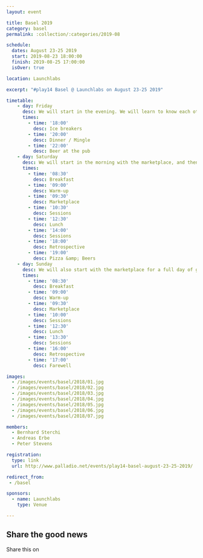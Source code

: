 ```yaml
---
layout: event

title: Basel 2019
category: basel
permalink: :collection/:categories/2019-08

schedule:
  dates: August 23-25 2019
  start: 2019-08-23 18:00:00
  finish: 2019-08-25 17:00:00
  isOver: true

location: Launchlabs

excerpt: "#play14 Basel @ Launchlabs on August 23-25 2019"

timetable:
    - day: Friday
      desc: We will start in the evening. We will learn to know each other and share a nice dinner all together.
      times:
        - time: '18:00'
          desc: Ice breakers
        - time: '20:00'
          desc: Dinner / Mingle
        - time: '22:00'
          desc: Beer at the pub
    - day: Saturday
      desc: We will start in the morning with the marketplace, and then we will play games all day long.
      times:
        - time: '08:30'
          desc: Breakfast
        - time: '09:00'
          desc: Warm-up
        - time: '09:30'
          desc: Marketplace
        - time: '10:30'
          desc: Sessions
        - time: '12:30'
          desc: Lunch
        - time: '14:00'
          desc: Sessions
        - time: '18:00'
          desc: Retrospective
        - time: '19:00'
          desc: Pizza &amp; Beers
    - day: Sunday
      desc: We will also start with the marketplace for a full day of games. Whoever needs to catch a plane can leave earlier.
      times:
        - time: '08:30'
          desc: Breakfast
        - time: '09:00'
          desc: Warm-up
        - time: '09:30'
          desc: Marketplace
        - time: '10:00'
          desc: Sessions
        - time: '12:30'
          desc: Lunch
        - time: '13:30'
          desc: Sessions
        - time: '16:00'
          desc: Retrospective
        - time: '17:00'
          desc: Farewell

images:
  - /images/events/basel/2018/01.jpg
  - /images/events/basel/2018/02.jpg
  - /images/events/basel/2018/03.jpg
  - /images/events/basel/2018/04.jpg
  - /images/events/basel/2018/05.jpg
  - /images/events/basel/2018/06.jpg
  - /images/events/basel/2018/07.jpg

members:
  - Bernhard Sterchi
  - Andreas Erbe
  - Peter Stevens

registration:
  type: link
  url: http://www.palladio.net/events/play14-basel-august-23-25-2019/

redirect_from:
 - /basel

sponsors:
  - name: Launchlabs
    type: Venue

---
```


## Share the good news

  Share this on 
  <a target="_blank" href="https://twitter.com/home?status=Coming%20up%20%23play14%20Basel%20at%20LAUNCHLABS%20from%20August%2023%20to%2025%202019%0A%0Ahttp%3A//play14.org/events/basel/2019-08%0A%0A%23playfulness%20%23seriousgames%20%23facilitation%20%23change%20%23agile%20%23fun">
    <i class='fa fa-twitter fa-2x fa-fw'></i>
  </a>
  <a target="_blank" href="https://www.facebook.com/sharer/sharer.php?u=http%3A//play14.org/events/basel/2019-08">
    <i class='fa fa-facebook fa-2x fa-fw'></i>
  </a>
  <a target="_blank" href="https://www.linkedin.com/shareArticle?mini=true&url=http%3A//play14.org/events/basel/2019-08&title=Coming%20up%20%23play14%20Basel%20at%20LAUNCHLABS%20from%20August%2023%20to%2025%202019&summary=Coming%20up%20%23play14%20Basel%20at%20LAUNCHLABS%20from%20August%2023%20to%2025%202019%0A%0A%23playfulness%20%23seriousgames%20%23facilitation%20%23change%20%23agile%20%23fun&source=">
    <i class='fa fa-linkedin fa-2x fa-fw'></i>
  </a>
